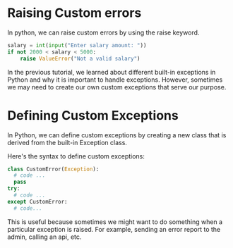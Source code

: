 # Raising Custom errors
In python, we can raise custom errors by using the raise keyword.

```python
salary = int(input("Enter salary amount: "))
if not 2000 < salary < 5000:
    raise ValueError("Not a valid salary")
```

In the previous tutorial, we learned about different built-in exceptions in Python and why it is important to handle exceptions. However, sometimes we may need to create our own custom exceptions that serve our purpose.

# Defining Custom Exceptions
In Python, we can define custom exceptions by creating a new class that is derived from the built-in Exception class.

Here's the syntax to define custom exceptions:

```python
class CustomError(Exception):
  # code ...
  pass
try:
  # code ...
except CustomError:
  # code...
```

This is useful because sometimes we might want to do something when a particular exception is raised. For example, sending an error report to the admin, calling an api, etc.
